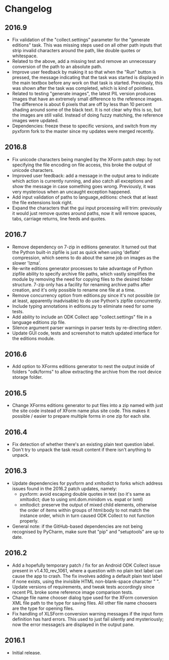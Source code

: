 # Changelog

## 2016.9
- Fix validation of the "collect.settings" parameter for the "generate editions" task. This was missing steps used on all other path inputs that strip invalid characters around the path, like double quotes or whitespace.
- Related to the above, add a missing test and remove an unnecessary conversion of the path to an absolute path.
- Improve user feedback by making it so that when the "Run" button is pressed, the message indicating that the task was started is displayed in the main textbox before any work on that task is started. Previously, this was shown after the task was completed, which is kind of pointless.
- Related to testing "generate images", the latest PIL version produces images that have an extremely small difference to the reference images. The difference is about 6 pixels that are off by less than 10 percent shading around some of the black text. It is not clear why this is so, but the images are still valid. Instead of doing fuzzy matching, the reference images were updated.
- Dependencies: freeze these to specific versions, and switch from my pyxform fork to the master since my updates were merged recently.


## 2016.8
- Fix unicode characters being mangled by the XForm patch step: by not 
  specifying the file encoding on file access, this broke the output of 
  unicode characters.
- Improved user feedback: add a message in the output area to indicate which 
  action is currently running, and also catch all exceptions and show the 
  message in case something goes wrong. Previously, it was very mysterious 
  when an uncaught exception happened.
- Add input validation of paths to language_editions: check that at least 
  the file extensions look right.
- Expand the characters that the gui input processing will trim: previously it 
  would just remove quotes around paths, now it will remove spaces, tabs, 
  carriage returns, line feeds and quotes.


## 2016.7
- Remove dependency on 7-zip in editions generator. It turned out that the 
  Python built-in zipfile is just as quick when using 'deflate' compression, 
  which seems to do about the same job on images as the slower 'lzma'.
- Re-write editions generator processes to take advantage of Python zipfile 
  ability to specify archive file paths, which vastly simplifies the module by 
  removing the need for copying files to the desired folder structure. 7-zip 
  only has a facility for renaming archive paths after creation, and it's only 
  possible to rename one file at a time.
- Remove concurrency option from editions.py since it's not possible (or at 
  least, apparently inadvisable) to do use Python's zipfile concurrently.
- Include typing annotations in editions.py to eliminate need for some tests.
- Add ability to include an ODK Collect app "collect.settings" file in a 
  language editions zip file.
- Silence argument parser warnings in parser tests by re-directing stderr.
- Update GUI code, tests and screenshot to match updated interface for the editions 
  module.


## 2016.6
- Add option to XForms editions generator to nest the output inside of folders 
  "odk/forms" to allow extracting the archive from the root device storage 
  folder.


## 2016.5
- Change XForms editions generator to put files into a zip named with just the 
  site code instead of XForm name plus site code. This makes it possible / 
  easier to prepare multiple forms in one zip for each site.


## 2016.4
- Fix detection of whether there's an existing plain text question label.
- Don't try to unpack the task result content if there isn't anything to unpack.


## 2016.3
- Update dependencies for pyxform and xmltodict to forks which address issues 
  found in the 2016.2 patch updates, namely:
    - pyxform: avoid escaping double quotes in text (so it's same as xmltodict; 
      due to using xml.dom.minidom vs. expat or lxml)
    - xmltodict: preserve the output of mixed child elements, otherwise the 
      order of items within groups of html:body to not match the instance order, 
      which in turn caused ODK Collect to not function properly.
- General note: if the GitHub-based dependencies are not being recognised by 
  PyCharm, make sure that "pip" and "setuptools" are up to date.


## 2016.2
- Add a hopefully temporary patch / fix for an Android ODK Collect issue
  present in v1.4.10_rev_1061, where a question with no plain text label can
  cause the app to crash. The fix involves adding a default plain text label if
  none exists, using the invisible HTML non-blank-space character "&nbsp;".
- Update versions of requirements, and tweak tests accordingly since recent PIL
  broke some reference image comparison tests.
- Change file name chooser dialog type used for the XForm conversion XML file
  path to the type for saving files. All other file name choosers are the type
  for opening files.
- Fix handling of XLSForm conversion warning messages if the input form
  definition has hard errors. This used to just fail silently and mysteriously;
  now the error message/s are displayed in the output pane.


## 2016.1
- Initial release.